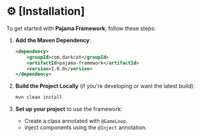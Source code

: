 # ⚙️ [Installation]

To get started with **Pajama Framework**, follow these steps:

1. **Add the Maven Dependency**:

   ```xml
   <dependency>
       <groupId>com.darkcat</groupId>
       <artifactId>pajama-framework</artifactId>
       <version>1.0.0</version>
   </dependency>
   ```

2. **Build the Project Locally** (if you're developing or want the latest build):
   ```bash
   mvn clean install
   ```

3. **Set up your project** to use the framework:
    - Create a class annotated with `@GameLoop`.
    - Inject components using the `@Inject` annotation.